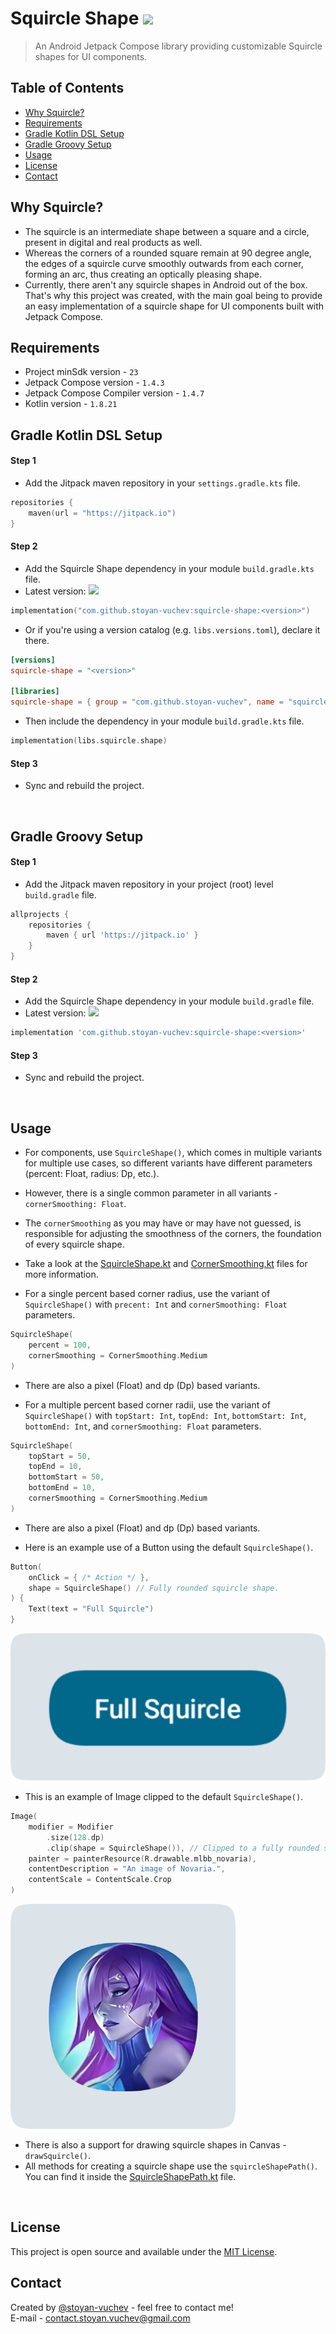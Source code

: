 # Squircle Shape [![](https://jitpack.io/v/stoyan-vuchev/squircle-shape.svg)](https://jitpack.io/#stoyan-vuchev/squircle-shape)

> An Android Jetpack Compose library providing customizable Squircle shapes for UI components.

## Table of Contents

* [Why Squircle?](#why-squircle)
* [Requirements](#requirements)
* [Gradle Kotlin DSL Setup](#gradle-kotlin-dsl-setup)
* [Gradle Groovy Setup](#gradle-groovy-setup)
* [Usage](#usage)
* [License](#license)
* [Contact](#contact)

## Why Squircle?

- The squircle is an intermediate shape between a square and a circle, present in digital and real
  products as well.
- Whereas the corners of a rounded square remain at 90 degree angle, the edges of a squircle curve
  smoothly outwards from each corner, forming an arc, thus creating an optically pleasing shape.
- Currently, there aren't any squircle shapes in Android out of the box. That's why this project was
  created, with the main goal being to provide an easy implementation of a squircle shape for UI
  components built with Jetpack Compose.

## Requirements

- Project minSdk version - `23`
- Jetpack Compose version - `1.4.3`
- Jetpack Compose Compiler version - `1.4.7`
- Kotlin version - `1.8.21`

## Gradle Kotlin DSL Setup

#### Step 1

* Add the Jitpack maven repository in your `settings.gradle.kts` file.

```kotlin
repositories {
    maven(url = "https://jitpack.io")
}
```

#### Step 2

* Add the Squircle Shape dependency in your module `build.gradle.kts` file.
* Latest version: [![](https://jitpack.io/v/stoyan-vuchev/squircle-shape.svg)](https://jitpack.io/#stoyan-vuchev/squircle-shape)

```kotlin
implementation("com.github.stoyan-vuchev:squircle-shape:<version>")
```

* Or if you're using a version catalog (e.g. `libs.versions.toml`), declare it there.

```toml
[versions]
squircle-shape = "<version>"

[libraries]
squircle-shape = { group = "com.github.stoyan-vuchev", name = "squircle-shape", version.ref = "squircle-shape" }
```

* Then include the dependency in your module `build.gradle.kts` file.

```kotlin
implementation(libs.squircle.shape)
```

#### Step 3

* Sync and rebuild the project.

<br/>

## Gradle Groovy Setup

#### Step 1

* Add the Jitpack maven repository in your project (root) level `build.gradle` file.

```groovy
allprojects {
    repositories {
        maven { url 'https://jitpack.io' }
    }
}
```

#### Step 2

* Add the Squircle Shape dependency in your module `build.gradle` file.
* Latest version: [![](https://jitpack.io/v/stoyan-vuchev/squircle-shape.svg)](https://jitpack.io/#stoyan-vuchev/squircle-shape)

```groovy
implementation 'com.github.stoyan-vuchev:squircle-shape:<version>'
```

#### Step 3

* Sync and rebuild the project.

<br/>

## Usage

* For components, use `SquircleShape()`, which comes in multiple variants for multiple use cases, so
  different variants have different parameters (percent: Float, radius: Dp, etc.).
* However, there is a single common parameter in all variants - `cornerSmoothing: Float`.
* The `cornerSmoothing` as you may have or may have not guessed, is responsible for adjusting the
  smoothness of the corners, the foundation of every squircle shape.


* Take a look at the [SquircleShape.kt](/squircle-shape/src/main/kotlin/sv/lib/squircleshape/SquircleShape.kt) and [CornerSmoothing.kt](/squircle-shape/src/main/kotlin/sv/lib/squircleshape/CornerSmoothing.kt) files for more information.


* For a single percent based corner radius, use the variant of `SquircleShape()` with `precent: Int`
  and `cornerSmoothing: Float` parameters.

```kotlin
SquircleShape(
    percent = 100,
    cornerSmoothing = CornerSmoothing.Medium
)
```

* There are also a pixel (Float) and dp (Dp) based variants.


* For a multiple percent based corner radii, use the variant of `SquircleShape()`
  with `topStart: Int`, `topEnd: Int`, `bottomStart: Int`, `bottomEnd: Int`,
  and `cornerSmoothing: Float` parameters.

```kotlin
SquircleShape(
    topStart = 50,
    topEnd = 10,
    bottomStart = 50,
    bottomEnd = 10,
    cornerSmoothing = CornerSmoothing.Medium
)
```

* There are also a pixel (Float) and dp (Dp) based variants.


* Here is an example use of a Button using the default `SquircleShape()`.

```kotlin
Button(
    onClick = { /* Action */ },
    shape = SquircleShape() // Fully rounded squircle shape.
) {
    Text(text = "Full Squircle")
}
```

![Button with Full Squircle shape.](./readme_images/full_squircle.png)

* This is an example of Image clipped to the default `SquircleShape()`.

```kotlin
Image(
    modifier = Modifier
        .size(128.dp)
        .clip(shape = SquircleShape()), // Clipped to a fully rounded squircle shape.
    painter = painterResource(R.drawable.mlbb_novaria),
    contentDescription = "An image of Novaria.",
    contentScale = ContentScale.Crop
)
```

![A portrait image of Novaria from MLBB clipped to a Squircle shape.](./readme_images/mlbb_novaria.png)

* There is also a support for drawing squircle shapes in Canvas - `drawSquircle()`.
* All methods for creating a squircle shape use the `squircleShapePath()`. You can find it inside
  the [SquircleShapePath.kt](/squircle-shape/src/main/kotlin/sv/lib/squircleshape/SquircleShapePath.kt)
  file.

<br/>

## License

This project is open source and available under the [MIT License](./LICENSE).

## Contact

Created by [@stoyan-vuchev](https://github.com/stoyan-vuchev/) - feel free to contact me! <br/>
E-mail - [contact.stoyan.vuchev@gmail.com](mailto://contact.stoyan.vuchev@gmail.com)